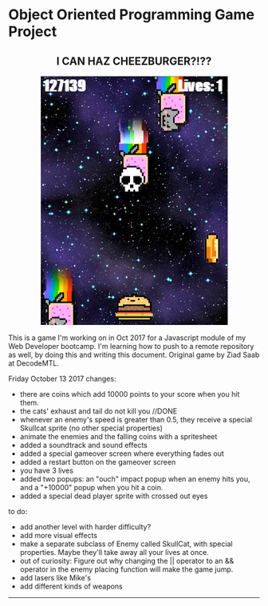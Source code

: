 # Object Oriented Programming Game Project

<h2 align="center">I CAN HAZ CHEEZBURGER?!??</h2>
<p align="center"><img src="screenshot.png"></p>

This is a game I'm working on in Oct 2017 for a Javascript module of my Web Developer bootcamp. I'm learning how to push to a remote repository as well, by doing this and writing this document. Original game by Ziad Saab at DecodeMTL.

Friday October 13 2017 changes:
* there are coins which add 10000 points to your score when you hit them.
* the cats' exhaust and tail do not kill you //DONE
* whenever an enemy's speed is greater than 0.5, they receive a special Skullcat sprite (no other special properties)
* animate the enemies and the falling coins with a spritesheet
* added a soundtrack and sound effects
* added a special gameover screen where everything fades out 
* added a restart button on the gameover screen
* you have 3 lives 
* added two popups: an "ouch" impact popup when an enemy hits you, and a "+10000" popup when you hit a coin.
* added a special dead player sprite with crossed out eyes
 

to do:
* add another level with harder difficulty?
* add more visual effects
* make a separate subclass of Enemy called SkullCat, with special properties. Maybe they'll take away all your lives at once.
* out of curiosity: Figure out why changing the || operator to an && operator in the enemy placing function will make the game jump.
* add lasers like Mike's
* add different kinds of weapons


---
